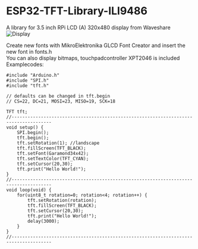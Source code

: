 # ESP32-TFT-Library-ILI9486
A library for 3.5 inch RPi LCD (A) 320x480 display from Waveshare  
![Display](https://raw.githubusercontent.com/username/projectname/branch/path/to/img.png)

Create new fonts with MikroElektronika GLCD Font Creator and insert the new font in fonts.h  
You can also display bitmaps, touchpadcontroller XPT2046 is included  
Examplecodes: 
  
````
#include "Arduino.h"
#include "SPI.h"
#include "tft.h"

// defaults can be changed in tft.begin
// CS=22, DC=21, MOSI=23, MISO=19, SCK=18

TFT tft;
//-------------------------------------------------------------------------------------
void setup() {
    SPI.begin();
    tft.begin();
    tft.setRotation(1); //landscape
    tft.fillScreen(TFT_BLACK);
    tft.setFont(Garamond34x42);
    tft.setTextColor(TFT_CYAN);
    tft.setCursor(20,30);
    tft.print("Hello World!");
}
//-------------------------------------------------------------------------------------
void loop(void) {
    for(uint8_t rotation=0; rotation<4; rotation++) {
        tft.setRotation(rotation);
        tft.fillScreen(TFT_BLACK);
        tft.setCursor(20,30);
        tft.print("Hello World!");
        delay(3000);
    }
}
//-------------------------------------------------------------------------------------
````


